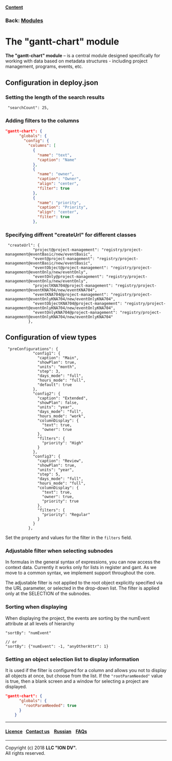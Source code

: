 #### [Content](/docs/en/index.md)

### Back: [Modules](/docs/en/3_modules_description/modules.md)

# The "gantt-chart" module 

**The "gantt-chart" module** – is a central module designed specifically for working with data based on metadata structures - including project management, programs, events, etc.

## Configuration in deploy.json

### Setting the length of the search results

```
 "searchCount": 25,
```
### Adding filters to the columns

```json
"gantt-chart": {
      "globals": {
        "config": {
          "columns": [
            {
              "name": "text",
              "caption": "Name"
            },
            {
              "name": "owner",
              "caption": "Owner",
              "align": "center",
              "filter": true
            },
            {
              "name": "priority",
              "caption": "Priority",
              "align": "center",
              "filter": true
            },
```

### Specifying diffrent "createUrl" for different classes

```
 "createUrl": {
            "project@project-management": "registry/project-management@eventBasic/new/eventBasic",
            "event@project-management": "registry/project-management@eventBasic/new/eventBasic",
            "eventObject@project-management": "registry/project-management@eventOnly/new/eventOnly",
            "eventOnly@project-management": "registry/project-management@eventOnly/new/eventOnly",
            "projectKNA704@project-management": "registry/project-management@eventKNA704/new/eventKNA704",
            "eventKNA704@project-management": "registry/project-management@eventOnlyKNA704/new/eventOnlyKNA704",
            "eventObjectKNA704@project-management": "registry/project-management@eventOnlyKNA704/new/eventOnlyKNA704",
            "eventOnlyKNA704@project-management": "registry/project-management@eventOnlyKNA704/new/eventOnlyKNA704"
          },
```

## Configuration of view types

```
 "preConfigurations": {
            "config1": {
              "caption": "Main",
              "showPlan": true,
              "units": "month",
              "step": 3,
              "days_mode": "full",
              "hours_mode": "full",
              "default": true
            },
            "config2": {
              "caption": "Extended",
              "showPlan": false,
              "units": "year",
              "days_mode": "full",
              "hours_mode": "work",
              "columnDisplay": {
                "text": true,
                "owner": true
              },
              "filters": {
                "priority": "High"
              }
            },
            "config3": {
              "caption": "Review",
              "showPlan": true,
              "units": "year",
              "step": 5,
              "days_mode": "full",
              "hours_mode": "full",
              "columnDisplay": {
                "text": true,
                "owner": true,
                "priority": true
              },
              "filters": {
                "priority": "Regular"
              }
            }
          },
```

Set the property and values for the filter in the `filters` field.

### Adjustable filter when selecting subnodes

In formulas in the general syntax of expressions, you can now access the context data. Currently it works only for lists in register and gant. As we move to a common syntax, we implement support throughout the core.

The adjustable filter is not applied to the root object explicitly specified via the URL parameter, or selected in the drop-down list. The filter is applied only at the SELECTION of the subnodes.

### Sorting when displaying

When displaying the project, the events are sorting by the numEvent attribute at all levels of hierarchy

```
"sortBy": "numEvent"

// or
"sortBy": {"numEvent": -1, "anyOtherAttr": 1}
```

### Setting an object selection list to display information

It is used if the filter is configured for a column and allows you not to display all objects at once, but choose from the list. If the `"rootParamNeeded"` value is true, then a blank screen and a window for selecting a project are displayed.

```json
"gantt-chart": {
      "globals": {
        "rootParamNeeded": true
      }
    }
```

--------------------------------------------------------------------------  


 #### [Licence](/LICENSE)&ensp;  [Contact us](https://iondv.ru/index.html) &ensp;  [Russian](/docs/ru/3_modules_description/gantt_chart.md) &ensp; [FAQs](/faqs.md)   <div><img src="https://mc.iondv.com/watch/local/docs/framework" style="position:absolute; left:-9999px;" height=1 width=1 alt="iondv metrics"></div>       



--------------------------------------------------------------------------  

Copyright (c) 2018 **LLC "ION DV".**   
All rights reserved. 
